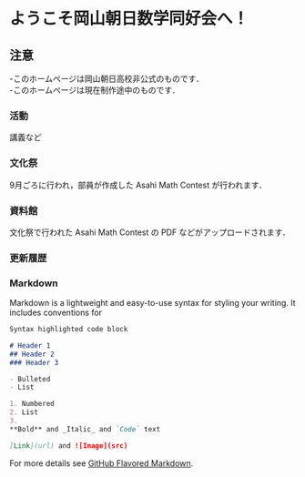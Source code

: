 # ようこそ岡山朝日数学同好会へ！

## 注意

-このホームページは岡山朝日高校非公式のものです．<br />
-このホームページは現在制作途中のものです．


### 活動

講義など

### 文化祭

9月ごろに行われ，部員が作成した Asahi Math Contest が行われます．

### 資料館

文化祭で行われた Asahi Math Contest の PDF などがアップロードされます．

### 更新履歴


### Markdown

Markdown is a lightweight and easy-to-use syntax for styling your writing. It includes conventions for

```markdown
Syntax highlighted code block

# Header 1
## Header 2
### Header 3

- Bulleted
- List

1. Numbered
2. List
3. 
**Bold** and _Italic_ and `Code` text

[Link](url) and ![Image](src)
```

For more details see [GitHub Flavored Markdown](https://guides.github.com/features/mastering-markdown/).

